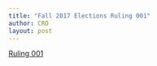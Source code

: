 ```yaml
---
title: "Fall 2017 Elections Ruling 001"
author: CRO
layout: post
---
```


<a href="https://drive.google.com/file/d/0B1bniKoWAMBsLVpIQXhBcGNFWm8/view?usp=sharing">Ruling 001</a>